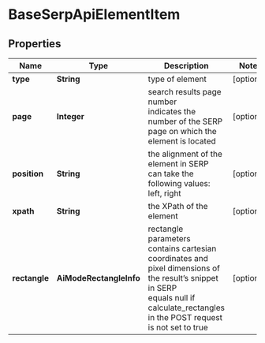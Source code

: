 # BaseSerpApiElementItem


## Properties

| Name | Type | Description | Notes |
|------------ | ------------- | ------------- | -------------|
**type** | **String** | type of element |[optional]|
**page** | **Integer** | search results page number<br>indicates the number of the SERP page on which the element is located |[optional]|
**position** | **String** | the alignment of the element in SERP<br>can take the following values:<br>left, right |[optional]|
**xpath** | **String** | the XPath of the element |[optional]|
**rectangle** | **AiModeRectangleInfo** | rectangle parameters<br>contains cartesian coordinates and pixel dimensions of the result’s snippet in SERP<br>equals null if calculate_rectangles in the POST request is not set to true |[optional]|